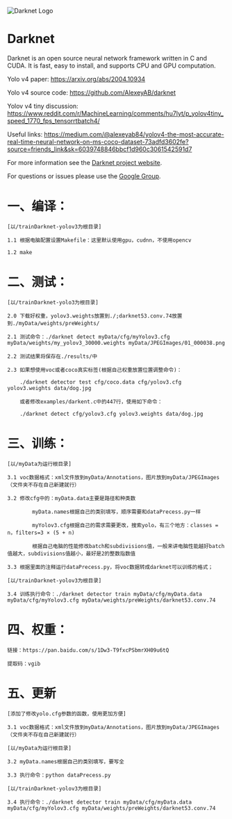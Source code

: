![Darknet Logo](http://pjreddie.com/media/files/darknet-black-small.png)

# Darknet #
Darknet is an open source neural network framework written in C and CUDA. It is fast, easy to install, and supports CPU and GPU computation.

Yolo v4 paper: https://arxiv.org/abs/2004.10934

Yolo v4 source code: https://github.com/AlexeyAB/darknet

Yolov v4 tiny discussion: https://www.reddit.com/r/MachineLearning/comments/hu7lyt/p_yolov4tiny_speed_1770_fps_tensorrtbatch4/

Useful links: https://medium.com/@alexeyab84/yolov4-the-most-accurate-real-time-neural-network-on-ms-coco-dataset-73adfd3602fe?source=friends_link&sk=6039748846bbcf1d960c3061542591d7

For more information see the [Darknet project website](http://pjreddie.com/darknet).

For questions or issues please use the [Google Group](https://groups.google.com/forum/#!forum/darknet).


# 一、编译：

	[以/trainDarknet-yolov3为根目录]
	
	1.1 根据电脑配置设置Makefile：这里默认使用gpu，cudnn，不使用opencv
	
	1.2 make

# 二、测试：

	[以/trainDarknet-yolo3为根目录]
	
	2.0 下载好权重，yolov3.weights放置到./;darknet53.conv.74放置到./myData/weights/preWeights/
	
	2.1 测试命令：./darknet detect myData/cfg/myYolov3.cfg myData/weights/my_yolov3_30000.weights myData/JPEGImages/01_000038.png
	
	2.2 测试结果将保存在./results/中
	
	2.3 如果想使用voc或者coco真实标签(根据自己权重放置位置调整命令)：
	
		./darknet detector test cfg/coco.data cfg/yolov3.cfg yolov3.weights data/dog.jpg
		
	    或者修改examples/darkent.c中的447行，使用如下命令：
		
		./darknet detect cfg/yolov3.cfg yolov3.weights data/dog.jpg

# 三、训练：

	[以/myData为运行根目录]
	
	3.1 voc数据格式：xml文件放到myData/Annotations，图片放到myData/JPEGImages（文件夹不存在自己新建就行）
	
	3.2 修改cfg中的：myData.data主要是路径和种类数
	
			myData.names根据自己的类别填写，顺序需要和dataPrecess.py一样
			
			myYolov3.cfg根据自己的需求需要更改，搜索yolo，有三个地方：classes = n，filters=3 × (5 + n)
			
			根据自己电脑的性能修改batch和subdivisions值，一般来讲电脑性能越好batch值越大，subdivisions值越小，最好是2的整数指数值
			
	3.3 根据里面的注释运行dataPrecess.py，将voc数据转成darknet可以训练的格式；
	
	[以/trainDarknet-yolov3为根目录]
	
	3.4 训练执行命令：./darknet detector train myData/cfg/myData.data myData/cfg/myYolov3.cfg myData/weights/preWeights/darknet53.conv.74

# 四、权重：

	链接：https://pan.baidu.com/s/1Dw3-T9fxcPSbmrXH09u6tQ 
	
	提取码：vgib
	
# 五、更新

	[添加了修改yolo.cfg参数的函数，使用更加方便]

	3.1 voc数据格式：xml文件放到myData/Annotations，图片放到myData/JPEGImages（文件夹不存在自己新建就行）
	
	[以/myData为运行根目录]
	
	3.2 myData.names根据自己的类别填写，要写全
	
	3.3 执行命令：python dataPrecess.py
	
	[以/trainDarknet-yolov3为根目录]
	
	3.4 执行命令：./darknet detector train myData/cfg/myData.data myData/cfg/myYolov3.cfg myData/weights/preWeights/darknet53.conv.74
	